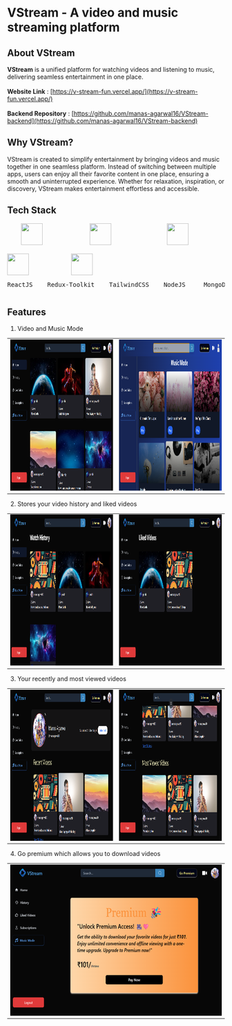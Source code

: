 # VStream - A video and music streaming platform

## About VStream
**VStream** is a unified platform for watching videos and listening to music, delivering seamless entertainment in one place.
</br>
</br>
**Website Link** : [https://v-stream-fun.vercel.app/](https://v-stream-fun.vercel.app/)
</br>
</br>
**Backend Repository** : [https://github.com/manas-agarwal16/VStream-backend](https://github.com/manas-agarwal16/VStream-backend)

## Why VStream?
VStream is created to simplify entertainment by bringing videos and music together in one seamless platform. Instead of switching between multiple apps, users can enjoy all their favorite content in one place, ensuring a smooth and uninterrupted experience. Whether for relaxation, inspiration, or discovery, VStream makes entertainment effortless and accessible.

## Tech Stack
<div style="display: flex; flex-wrap: wrap; gap: 20px;">
  &nbsp;&nbsp;&nbsp;
  <img src="https://upload.wikimedia.org/wikipedia/commons/a/a7/React-icon.svg" width="50" height="50" style="margin-right: 30px;" />
  &nbsp;&nbsp;&nbsp;&nbsp;&nbsp;&nbsp;&nbsp;&nbsp;&nbsp;&nbsp;
  <img src="https://www.svgrepo.com/show/303557/redux-logo.svg" width="50" height="50" style="margin-right: 30px;" />
  &nbsp;&nbsp;&nbsp;&nbsp;&nbsp;&nbsp;&nbsp;&nbsp;&nbsp;&nbsp;&nbsp;&nbsp;&nbsp;&nbsp;&nbsp;
  <img src="https://www.svgrepo.com/show/333609/tailwind-css.svg" width="50" height="50" style="margin-right: 30px;" />
  &nbsp;&nbsp;&nbsp;&nbsp;&nbsp;&nbsp;&nbsp;
  <img src="https://www.svgrepo.com/show/303360/nodejs-logo.svg" width="50" height="50" style="margin-right: 30px;" />
  &nbsp;&nbsp;&nbsp;&nbsp;&nbsp;&nbsp;&nbsp;
  <img src="https://www.svgrepo.com/show/331488/mongodb.svg" width="50" height="50" style="margin-right: 30px;" />
</div>
<div style="display: flex; flex-wrap: wrap; gap: 20px;">
 <pre>ReactJS    Redux-Toolkit    TailwindCSS    NodeJS     MongoDB</pre>
</div>

## Features
1. Video and Music Mode
<p align="center">
<table>
  <tr align="center">
    <td align="center"><img src="./src/assets/VHomeSS.png" width="500" height="350" /></td>
    <td align="center"> <img src="./src/assets/musicModeSS.png" width="500" height="350" /></td>
  </tr>
</table>
</p>

2. Stores your video history and liked videos
<p align="center">
<table>
  <tr align="center">
    <td align="center"><img src="./src/assets/watchHistorySS.png" width="500" height="350" /></td>
    <td align="center"><img src="./src/assets/likedVideos.png" width="500" height="350" /></td>
  </tr>
</table>
</p>

3. Your recently and most viewed videos
<p align="center">
<table>
  <tr align="center">
    <td align="center"><img src="./src/assets/profile1SS.png" width="500" height="350" /></td>
    <td align="center"><img src="./src/assets/profile2SS.png" width="500" height="350" /></td>
  </tr>
</table>
</p>

4. Go premium which allows you to download videos
<p align="center">
<table align="center">
  <tr align="center">
    <td align="center"><img src="./src/assets/premium.png" width="900" height="350" /></td>
  </tr>
</table>
</p>
